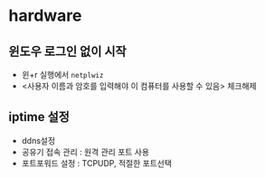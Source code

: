 # hardware

## 윈도우 로그인 없이 시작

- 윈+r 실행에서 `netplwiz`
- <사용자 이름과 암호를 입력해야 이 컴퓨터를 사용할 수 있음> 체크해제

## iptime 설정

- ddns설정
- 공유기 접속 관리 : 원격 관리 포트 사용
- 포트포워드 설정 : TCPUDP, 적절한 포트선택